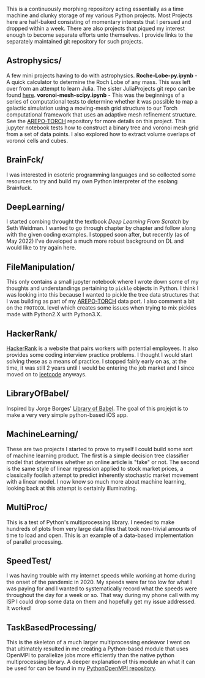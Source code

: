 This is a continuously morphing repository acting essentially as a time machine and clunky storage of my various Python projects. Most Projects here are half-baked consisting of momentary interests that I persued and dropped within a week. There are also projects that piqued my interest enough to become separate efforts unto themselves. I provide links to the separately maintained git repository for such projects.

## Astrophysics/
A few mini projects having to do with astrophysics.
  **Roche-Lobe-py.ipynb** - A quick calculator to determine the Roch Lobe of any mass. This was left over from an attempt to learn Julia. The sister JuliaProjects git repo can be found [here](https://github.com/seanlabean/JuliaProjects).
  **voronoi-mesh-scipy.ipynb** - This was the beginnings of a series of computational tests to determine whether it was possible to map a galactic simulation using a moving-mesh grid structure to our Torch computational framework that uses an adaptive mesh refinement structure. See the [AREPO-TORCH](https://github.com/seanlabean/AREPO-TORCH) repository for more details on this project. This jupyter notebook tests how to construct a binary tree and voronoi mesh grid from a set of data points. I also explored how to extract volume overlaps of voronoi cells and cubes.

## BrainFck/
I was interested in esoteric programming languages and so collected some resources to try and build my own Python interpreter of the esolang Brainfuck.

## DeepLearning/
I started combing throught the textbook *Deep Learning From Scratch* by Seth Weidman. I wanted to go through chapter by chapter and follow along with the given coding examples. I stopped soon after, but recently (as of May 2022) I've developed a much more robust background on DL and would like to try again here.

## FileManipulation/
This only contains a small jupyter notebook where I wrote down some of my thoughts and understandings pertaining to `pickle` objects in Python. I think I was looking into this because I wanted to pickle the tree data structures that I was building as part of my [AREPO-TORCH](https://github.com/seanlabean/AREPO-TORCH) data port. I also comment a bit on the `PROTOCOL` level which creates some issues when trying to mix pickles made with Python2.X with Python3.X.

## HackerRank/
[HackerRank](https://www.hackerrank.com/) is a website that pairs workers with potential employees. It also provides some coding interview practice problems. I thought I would start solving these as a means of practice. I stopped fairly early on as, at the time, it was still 2 years until I would be entering the job market and I since moved on to [leetcode](https://leetcode.com/) anyways.

## LibraryOfBabel/
Inspired by Jorge Borges' [Library of Babel](https://en.wikipedia.org/wiki/The_Library_of_Babel). The goal of this projejct is to make a very very simple python-based iOS app.

## MachineLearning/
These are two projects I started to prove to myself I could build some sort of machine learning product. The first is a simple decision tree classifier model that determines whether an online article is "fake" or not. The second is the same style of linear regression applied to stock market prices, a classically foolish attempt to predict inherently stochastic market movement with a linear model. I now know so much more about machine learning, looking back at this attempt is certainly illuminating.

## MultiProc/
This is a test of Python's multiprocessing library. I needed to make hundreds of plots from very large data files that took non-trivial amounts of time to load and open. This is an example of a data-based implementation of parallel processing.

## SpeedTest/
I was having trouble with my internet speeds while working at home during the onset of the pandemic in 2020. My speeds were far too low for what I was paying for and I wanted to systematically record what the speeds were throughout the day for a week or so. That way during my phone call with my ISP I could drop some data on them and hopefully get my issue addressed. It worked!

## TaskBasedProcessing/
This is the skeleton of a much larger multiprocessing endeavor I went on that ultimately resulted in me creating a Python-based module that uses OpenMPI to parallelize jobs more efficiently than the native python multiprocessing library. A deeper explanation of this module an what it can be used for can be found in my [PythonOpenMPI repository](https://github.com/seanlabean/PythonOpenMPI).